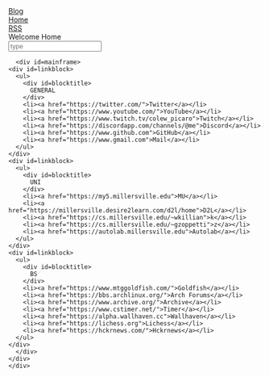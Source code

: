 <html>
  <head>
    <meta charset="UTF-8">
    <link rel="stylesheet" type="text/css" href="style.css">
    <title>time to open twitter...</title>
    <link rel="shortcut icon" href="favicon.ico">
  </head>
  <body>
    <div id="sitelinks">
      <a href="blogindex.html">Blog</a><br>
      <a href="index.html">Home</a><br>
      <a href="rss.xml">RSS</a><br>
    </div>
    <div id=stripe>
      <div id="Title">Welcome Home</div>
      <input id="searchbox" placeholder="type" type="text"></input>
      
      <div id=mainframe>
	<div id=linkblock>
	  <ul>
	    <div id=blocktitle>
	      GENERAL
	    </div>
	    <li><a href="https://twitter.com/">Twitter</a></li>
	    <li><a href="https://www.youtube.com/">YouTube</a></li>
	    <li><a href="https://www.twitch.tv/colew_picaro">Twitch</a></li>
	    <li><a href="https://discordapp.com/channels/@me">Discord</a></li>
	    <li><a href="https://www.github.com">GitHub</a></li>
	    <li><a href="https://www.gmail.com">Mail</a></li>
	  </ul>
	</div>
	<div id=linkblock>
	  <ul>
	    <div id=blocktitle>
	      UNI
	    </div>
	    <li><a href="https://my5.millersville.edu">MU</a></li>
	    <li><a href="https://millersville.desire2learn.com/d2l/home">D2L</a></li>
	    <li><a href="https://cs.millersville.edu/~wkillian">k</a></li>
	    <li><a href="https://cs.millersville.edu/~gzoppetti">z</a></li>
	    <li><a href="https://autolab.millersville.edu">Autolab</a></li>
	  </ul>
	</div>
	<div id=linkblock>
	  <ul>
	    <div id=blocktitle>
	      BS
	    </div>
	    <li><a href="https://www.mtggoldfish.com/">Goldfish</a></li>
	    <li><a href="https://bbs.archlinux.org/">Arch Forums</a></li>
	    <li><a href="https://www.archive.org/">Archive</a></li>
	    <li><a href="https://www.cstimer.net/">Timer</a></li>
	    <li><a href="https://alpha.wallhaven.cc">Wallhaven</a></li>
	    <li><a href="https://lichess.org">Lichess</a></li>
	    <li><a href="https://hckrnews.com/">Hckrnews</a></li>
	  </ul>
	</div>
      </div>
    </div>
    </div>
  </body>
  <script src="search.js" type="text/javascript"></script>
  <div>
  </div>
</html>

